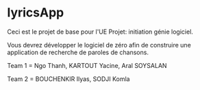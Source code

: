 # lyricsApp

Ceci est le projet de base pour l'UE Projet: initiation génie logiciel.

Vous devrez développer le logiciel de zéro afin de construire 
une application de recherche de paroles de chansons.

Team 1 = Ngo Thanh, KARTOUT Yacine, Aral SOYSALAN

Team 2 = BOUCHENKIR Ilyas, SODJI Komla

